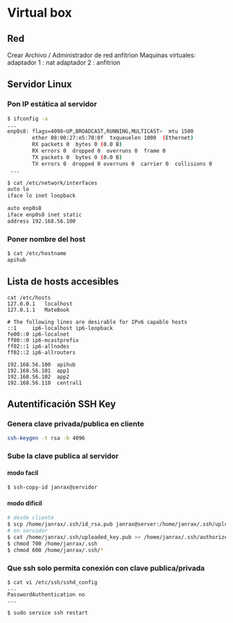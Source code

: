 # Virtual box

## Red

Crear Archivo / Administrador de red anfitrion
Maquinas virtuales:
    adaptador 1 : nat
    adaptador 2 : anfitrion

## Servidor Linux

### Pon IP estática al servidor
```bash
$ ifconfig -a
...
enp0s8: flags=4098<UP,BROADCAST,RUNNING,MULTICAST>  mtu 1500
        ether 08:00:27:e5:78:0f  txqueuelen 1000  (Ethernet)
        RX packets 0  bytes 0 (0.0 B)
        RX errors 0  dropped 0  overruns 0  frame 0
        TX packets 0  bytes 0 (0.0 B)
        TX errors 0  dropped 0 overruns 0  carrier 0  collisions 0
 ...

$ cat /etc/network/interfaces
auto lo
iface lo inet loopback

auto enp0s8
iface enp0s8 inet static
address 192.168.56.100

```
### Poner nombre del host
```bash
$ cat /etc/hostname 
apihub

```

## Lista de hosts accesibles
```
cat /etc/hosts
127.0.0.1	localhost
127.0.1.1	MateBook

# The following lines are desirable for IPv6 capable hosts
::1     ip6-localhost ip6-loopback
fe00::0 ip6-localnet
ff00::0 ip6-mcastprefix
ff02::1 ip6-allnodes
ff02::2 ip6-allrouters

192.168.56.100	apihub
192.168.56.101	app1
192.168.56.102	app2
192.168.56.110	central1

```


## Autentificación SSH Key

### Genera clave privada/publica en cliente
```bash
ssh-keygen -t rsa -b 4096
```

### Sube la clave publica al servidor

#### modo facil
```bash
$ ssh-copy-id janrax@servidor 
```

#### modo dificil
```bash
# desde cliente
$ scp /home/janrax/.ssh/id_rsa.pub janrax@server:/home/janrax/.ssh/uploaded_key.pub
# en servidor
$ cat /home/janrax/.ssh/uploaded_key.pub >> /home/janrax/.ssh/authorized_keys
$ chmod 700 /home/janrax/.ssh
$ chmod 600 /home/janrax/.ssh/*
```

### Que ssh solo permita conexión con clave publica/privada
```
$ cat vi /etc/ssh/sshd_config 
...
PasswordAuthentication no
...

$ sudo service ssh restart
```
